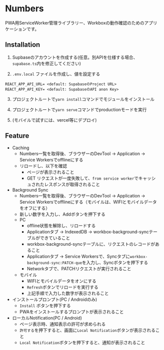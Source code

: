 # Numbers

PWA用ServiceWorker管理ライブラリー、Workboxの動作確認のためのアプリケーションです。

## Installation

1. Supbaseのアカウントを作成する(任意。別APIを仕様する場合、`supabase.ts`内を修正してください)

2. `.env.local` ファイルを作成し、値を設定する

```
REACT_APP_API_URL= <default: SupabaseのProject URL>
REACT_APP_API_KEY= <default: SupabaseのAPI anon Key>
```

3. プロジェクトルートで`yarn install`コマンドでモジュールをインストール

4. プロジェクトルートで`yarn serve`コマンドでproductionモードを実行

5. (モバイルで試すには、vercel等にデプロイ)

## Feature

- Caching
  - Numbers一覧を取得後、ブラウザーのDevTool → Application → Service Workersでofflineにする
  - リロードし、以下を確認
    - ページが表示されること
    - GET リクエストが一度失敗して、`from service worker`でキャッシュされたレスポンスが取得されること
- Background Sync
  - Numbers一覧を取得後、ブラウザーのDevTool → Application → Service Workersでofflineにする（モバイルは、WIFIとモバイルデータをオフにする）
  - 新しい数字を入力し、Addボタンを押下する
  - PC
    - offline状態を解除し、リロードする
    - Applicationタブ → IndexedDB → workbox-background-syncテーブルができていること
    - workbox-background-syncテーブルに、リクエストのレコードがあること
    - Applicationタブ → Service Workersで、Syncタブに`workbox-background-sync:PATCH-que`を入力し、Syncボタンを押下する
    - Networkタブで、PATCHリクエストが実行されること
  - モバイル
    - WIFIとモバイルデータをオンにする
    - `Refresh`ボタンでリロードを実行する
    - 上記手順で入力した数字が表示されること
- インストールプロンプト(PC / Androidのみ)
  - `Install` ボタンを押下する
  - PWAをインストールするプロンプトが表示されること
- ローカルNotification(PC / Android)
  - ページ表示時、通知表示の許可が求められる
  - `許可する`を押下すると、画面に`Local Notification`ボタンが表示されること
  - `Local Notification`ボタンを押下すると、通知が表示されること
